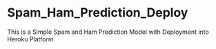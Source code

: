 # Spam_Ham_Prediction_Deploy

This is a Simple Spam and Ham Prediction Model with  Deployment into Heroku Platform
